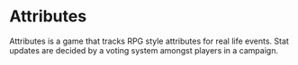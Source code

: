 # Attributes

Attributes is a game that tracks RPG style attributes for real life events. Stat updates are decided by a voting system amongst players in a campaign.